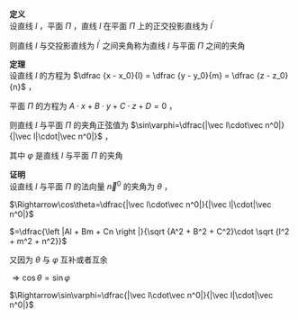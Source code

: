 **定义**  
设直线 $l$ ，平面 $\Pi$ ，直线 $l$ 在平面 $\Pi$ 上的正交投影直线为 $l^\prime$  
  
则直线 $l$ 与交投影直线为 $l^\prime$ 之间夹角称为直线 $l$ 与平面 $\Pi$ 之间的夹角  
  
**定理**  
设直线 $l$ 的方程为 $\dfrac {x - x_0}{l} =  \dfrac {y - y_0}{m} =  \dfrac {z - z_0}{n}$ ，  
  
平面 $\Pi$ 的方程为 $A\cdot x+B\cdot y+C\cdot z+D=0$ ，  
  
则直线 $l$ 与平面 $\Pi$ 的夹角正弦值为 $\sin\varphi=\dfrac{|\vec l\cdot\vec n^0|}{|\vec l|\cdot|\vec n^0|}$ ，  
  
其中 $\varphi$ 是直线 $l$ 与平面 $\Pi$ 的夹角  
  
**证明**  
设直线 $l$ 与平面 $\Pi$ 的法向量 $\vec n^0$ 的夹角为 $\theta$ ，  
  
$\Rightarrow\cos\theta=\dfrac{|\vec l\cdot\vec n^0|}{|\vec l|\cdot|\vec n^0|}$  
  
$=\dfrac{\left |Al + Bm + Cn \right |}{\sqrt {A^2 + B^2 + C^2}\cdot \sqrt {l^2 + m^2 + n^2}}$  
  
又因为 $\theta$ 与 $\varphi$ 互补或者互余  
  
$\Rightarrow\cos\theta=\sin\varphi$  
  
$\Rightarrow\sin\varphi=\dfrac{|\vec l\cdot\vec n^0|}{|\vec l|\cdot|\vec n^0|}$  
